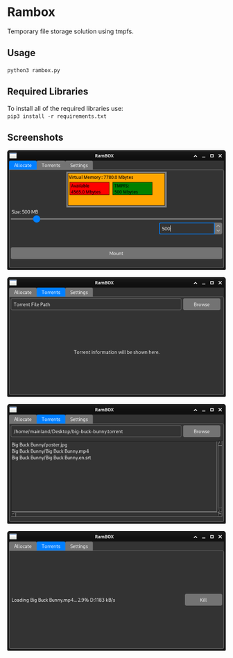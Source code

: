 # Rambox

Temporary file storage solution using tmpfs.

## Usage
 `python3 rambox.py`

## Required Libraries
  To install all of the required libraries use:\
`pip3 install -r requirements.txt`
## Screenshots

![Image](https://github.com/hauptkern/rambox/blob/main/screenshots/home.png)

![Image](https://github.com/hauptkern/rambox/blob/main/screenshots/torrent.png)

![Image](https://github.com/hauptkern/rambox/blob/main/screenshots/torrent2.png)

![Image](https://github.com/hauptkern/rambox/blob/main/screenshots/torrent3.png)